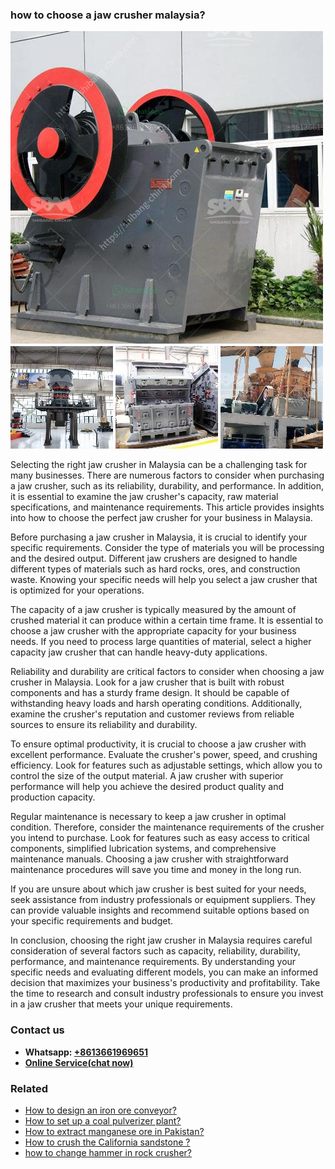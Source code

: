 <h3>how to choose a jaw crusher malaysia?</h3><img src='1701746104.jpg' alt=''><p>Selecting the right jaw crusher in Malaysia can be a challenging task for many businesses. There are numerous factors to consider when purchasing a jaw crusher, such as its reliability, durability, and performance. In addition, it is essential to examine the jaw crusher's capacity, raw material specifications, and maintenance requirements. This article provides insights into how to choose the perfect jaw crusher for your business in Malaysia.</p><p>Before purchasing a jaw crusher in Malaysia, it is crucial to identify your specific requirements. Consider the type of materials you will be processing and the desired output. Different jaw crushers are designed to handle different types of materials such as hard rocks, ores, and construction waste. Knowing your specific needs will help you select a jaw crusher that is optimized for your operations.</p><p>The capacity of a jaw crusher is typically measured by the amount of crushed material it can produce within a certain time frame. It is essential to choose a jaw crusher with the appropriate capacity for your business needs. If you need to process large quantities of material, select a higher capacity jaw crusher that can handle heavy-duty applications.</p><p>Reliability and durability are critical factors to consider when choosing a jaw crusher in Malaysia. Look for a jaw crusher that is built with robust components and has a sturdy frame design. It should be capable of withstanding heavy loads and harsh operating conditions. Additionally, examine the crusher's reputation and customer reviews from reliable sources to ensure its reliability and durability.</p><p>To ensure optimal productivity, it is crucial to choose a jaw crusher with excellent performance. Evaluate the crusher's power, speed, and crushing efficiency. Look for features such as adjustable settings, which allow you to control the size of the output material. A jaw crusher with superior performance will help you achieve the desired product quality and production capacity.</p><p>Regular maintenance is necessary to keep a jaw crusher in optimal condition. Therefore, consider the maintenance requirements of the crusher you intend to purchase. Look for features such as easy access to critical components, simplified lubrication systems, and comprehensive maintenance manuals. Choosing a jaw crusher with straightforward maintenance procedures will save you time and money in the long run.</p><p>If you are unsure about which jaw crusher is best suited for your needs, seek assistance from industry professionals or equipment suppliers. They can provide valuable insights and recommend suitable options based on your specific requirements and budget.</p><p>In conclusion, choosing the right jaw crusher in Malaysia requires careful consideration of several factors such as capacity, reliability, durability, performance, and maintenance requirements. By understanding your specific needs and evaluating different models, you can make an informed decision that maximizes your business's productivity and profitability. Take the time to research and consult industry professionals to ensure you invest in a jaw crusher that meets your unique requirements.</p><h3>Contact us</h3><ul><li><strong>Whatsapp:&nbsp;<a href="https://wa.me/8613661969651">+8613661969651</a></strong></li><li><a href="https://swt.shibang-china.com/?git&amp;zhl&amp;how to choose a jaw crusher malaysia"><strong>Online Service(chat now)</strong></a></li></ul><h3>Related</h3><ul><li><a href='How to design an iron ore conveyor.md'>How to design an iron ore conveyor?</a></li><li><a href='How to set up a coal pulverizer plant.md'>How to set up a coal pulverizer plant?</a></li><li><a href='How to extract manganese ore in Pakistan.md'>How to extract manganese ore in Pakistan?</a></li><li><a href='How to crush the California sandstone .md'>How to crush the California sandstone ?</a></li><li><a href='how to change hammer in rock crusher.md'>how to change hammer in rock crusher?</a></li></ul>
